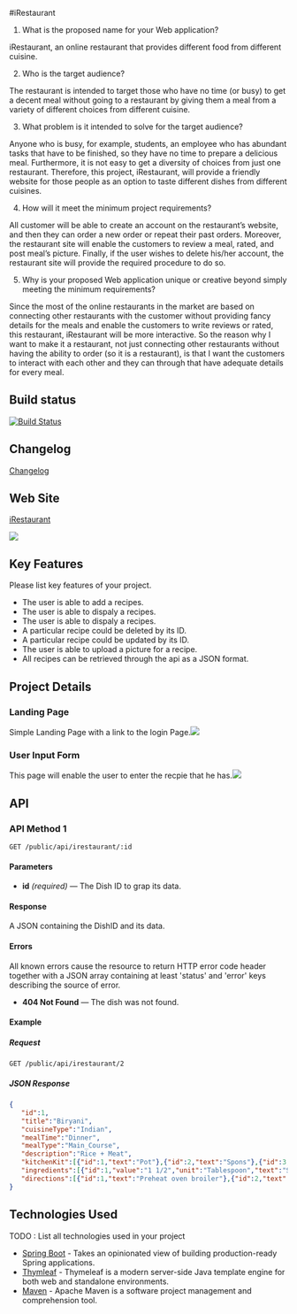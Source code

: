 #iRestaurant

1. What is the proposed name for your Web application?

iRestaurant, an online restaurant that provides different food from different cuisine.

2. Who is the target audience?

The restaurant is intended to target those who have no time (or busy)  to get a decent meal without going to a restaurant by giving them a meal from a variety of different choices from different cuisine. 

3. What problem is it intended to solve for the target audience?

Anyone who is busy, for example, students, an employee who has abundant tasks that have to be finished, so they have no time to prepare a delicious meal. Furthermore, it is not easy to get a diversity of choices from just one restaurant. Therefore, this project, iRestaurant, will provide a friendly website for those people as an option to taste different dishes from different cuisines.   

4. How will it meet the minimum project requirements?

All customer will be able to create an account on the restaurant’s website, and then they can order a new order or repeat their past orders. Moreover, the restaurant site will enable the customers to review a meal, rated, and post meal’s picture. Finally, if the user wishes to delete his/her account, the restaurant site will provide the required procedure to do so.


5. Why is your proposed Web application unique or creative beyond simply meeting the minimum requirements?


Since the most of the online restaurants in the market are based on connecting other restaurants with the customer without providing fancy details for the meals and enable the customers to write reviews or rated, this restaurant, iRestaurant will be more interactive. So the reason why I want to make it a restaurant, not just connecting other restaurants without having the ability to order (so it is a restaurant), is that I want the customers to interact with each other and they can through that have adequate details for every meal.
 


## Build status




[![Build Status](https://travis-ci.org/infsci2560sp17/full-stack-web-aaabuabat.svg?branch=master)](https://travis-ci.org/infsci2560sp17/full-stack-web-aaabuabat)

## Changelog

[Changelog](CHANGELOG.md)


## Web Site

[iRestaurant](https://safe-woodland-35812.herokuapp.com/)

![](https://s.gravatar.com/avatar/38959e012175f9594b4628cef77ea6c9?s=80.png)

## Key Features

Please list key features of your project.

* The user is able to add a recipes.
* The user is able to dispaly a recipes.
* The user is able to dispaly a recipes.
* A particular recipe could be deleted by its ID.
* A particular recipe could be updated by its ID.
* The user is able to upload a picture for a recipe.
* All recipes can be retrieved through the api as a JSON format.


## Project Details

### Landing Page

Simple Landing Page with a link to the login Page.![](https://i.imgur.com/jsoolY7.jpg)

### User Input Form

This page will enable the user to enter the recpie that he has.![](https://imgur.com/3MhMvjj.jpg)

## API

### API Method 1

    GET /public/api/irestaurant/:id

#### Parameters

- **id** _(required)_ — The Dish ID to grap its data.

#### Response

A JSON containing the DishID and its data.

#### Errors

All known errors cause the resource to return HTTP error code header together with a JSON array containing at least 'status' and 'error' keys describing the source of error.

- **404 Not Found** — The dish was not found.

#### Example

##### Request

    GET /public/api/irestaurant/2


##### JSON Response

```json
{
   "id":1,
   "title":"Biryani",
   "cuisineType":"Indian",
   "mealTime":"Dinner",
   "mealType":"Main_Course",
   "description":"Rice + Meat",
   "kitchenKit":[{"id":1,"text":"Pot"},{"id":2,"text":"Spons"},{"id":3,"text":"Knives"}],
   "ingredients":[{"id":1,"value":"1 1/2","unit":"Tablespoon","text":"Salt"},{"id":2,"value":"1","unit":"Pound","text":"Rice"},{"id":3,"value":"2","unit":"Tablespoon","text":"chopped fresh parsle"},{"id":4,"value":"2","unit":"Pound","text":"Meat"},{"id":5,"value":"1","unit":"Tablespoon","text":"Oil"}],
   "directions":[{"id":1,"text":"Preheat oven broiler"},{"id":2,"text":"Mix items together"},{"id":3,"text":"chopped fresh parsle"}]
}
```


## Technologies Used

TODO : List all technologies used in your project

- [Spring Boot](https://projects.spring.io/spring-boot/) - Takes an opinionated view of building production-ready Spring applications.
- [Thymleaf](http://www.thymeleaf.org/) - Thymeleaf is a modern server-side Java template engine for both web and standalone environments.
- [Maven](https://maven.apache.org/) - Apache Maven is a software project management and comprehension tool.